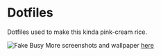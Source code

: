 # Dotfiles

Dotfiles used to make this kinda pink-cream rice.



![Fake Busy](http://i.imgur.com/JNIK3D4.png)
More screenshots and wallpaper [here](http://imgur.com/a/7Yq3u)
